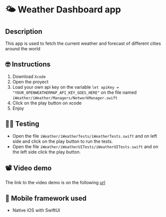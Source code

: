 # :sun_behind_small_cloud: Weather Dashboard app

## Description

This app is used to fetch the current weather and forecast of different cities around the world

## :nerd_face: Instructions

1. Download `Xcode`
2. Open the proyect
3. Load your own api key on the variable `let apiKey = "YOUR_OPENWEATHERMAP_API_KEY_GOES_HERE"` on the file named `iWeather/iWeather/Managers/NetworkManager.swift`
4. Click on the play button on xcode
5. Enjoy

## :man_scientist: Testing

- Open the file `iWeather/iWeatherTests/iWeatherTests.swift` and on left side and click on the play button to run the tests.
- Open the file `iWeather/iWeatherUITests/iWeatherUITests.swift` and on the left side click the play button.

## :film_projector: Video demo

The link to the video demo is on the following [url](https://drive.google.com/file/d/1vnBtHmGUkVVTP338CoRIGb7mAlp6xHcG/view?usp=sharing)

## :robot: Mobile framework used

- Native iOS with SwiftUI
